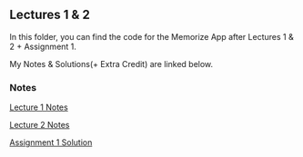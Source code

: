 
## Lectures 1 & 2
In this folder, you can find the code for the Memorize App after Lectures 1 & 2 + Assignment 1. 

My Notes & Solutions(+ Extra Credit) are linked below.

### Notes 

[Lecture 1 Notes](https://github.com/sk-ruban/CS193p/blob/master/Lecture%20Notes/01%20-%20Intro%20to%20SwiftUI.md)

[Lecture 2 Notes](https://github.com/sk-ruban/CS193p/blob/master/Lecture%20Notes/02%20-%20MVVM%20%2B%20Swift%20Types.md)

[Assignment 1 Solution](https://github.com/sk-ruban/CS193p/blob/master/Assignments/Assignment%201.md)

